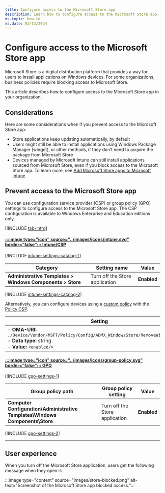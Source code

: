 ```yaml
---
title: Configure access to the Microsoft Store app
description: Learn how to configure access to the Microsoft Store app.
ms.topic: how-to
ms.date: 03/13/2024
---
```


# Configure access to the Microsoft Store app

Microsoft Store is a digital distribution platform that provides a way for users to install applications on Windows devices. For some organizations, business policies require blocking access to Microsoft Store.

This article describes how to configure access to the Microsoft Store app in your organization.

## Considerations

Here are some considerations when if you prevent access to the Microsoft Store app:

- Store applications keep updating automatically, by default
- Users might still be able to install applications using Windows Package Manager (winget), or other methods, if they don't need to acquire the package from Microsoft Store
- Devices managed by Microsoft Intune can still install applications sourced from Microsoft Store, even if you block access to the Microsoft Store app. To learn more, see [Add Microsoft Store apps to Microsoft Intune](/mem/intune/apps/store-apps-microsoft)

## Prevent access to the Microsoft Store app

You can use configuration service provider (CSP) or group policy (GPO) settings to configure access to the Microsoft Store app. The CSP configuration is available to Windows Enterprise and Education editions only.

[!INCLUDE [tab-intro](../../../includes/configure/tab-intro.md)]

#### [:::image type="icon" source="../images/icons/intune.svg" border="false"::: **Intune/CSP**](#tab/intune)

[!INCLUDE [intune-settings-catalog-1](../../../includes/configure/intune-settings-catalog-1.md)]

| Category | Setting name | Value |
|--|--|--|
| **Administrative Templates > Windows Components > Store** | Turn off the Store application| **Enabled**|

[!INCLUDE [intune-settings-catalog-2](../../../includes/configure/intune-settings-catalog-2.md)]

Alternatively, you can configure devices using a [custom policy][INT-1] with the [Policy CSP][CSP-1].

| Setting |
|--|
|- **OMA-URI:** `./Device/Vendor/MSFT/Policy/Config/ADMX_WindowsStore/RemoveWindowsStore_2`<br>- **Data type:** string<br>- **Value:** `<enabled/>`|

#### [:::image type="icon" source="../images/icons/group-policy.svg" border="false"::: **GPO**](#tab/gpo)

[!INCLUDE [gpo-settings-1](../../../includes/configure/gpo-settings-1.md)]

| Group policy path | Group policy setting | Value |
| - | - | - |
| **Computer Configuration\Administrative Templates\Windows Components\Store** | Turn off the Store application| **Enabled**|

[!INCLUDE [gpo-settings-2](../../../includes/configure/gpo-settings-2.md)]

---

## User experience

When you turn off the Microsoft Store application, users get the following message when they open it:

:::image type="content" source="images/store-blocked.png" alt-text="Screenshot of the Microsoft Store app blocked access.":::

<!--links-->

[CSP-1]: /windows/client-management/mdm/policy-csp-admx-windowsstore
[INT-1]: /mem/intune/configuration/settings-catalog
